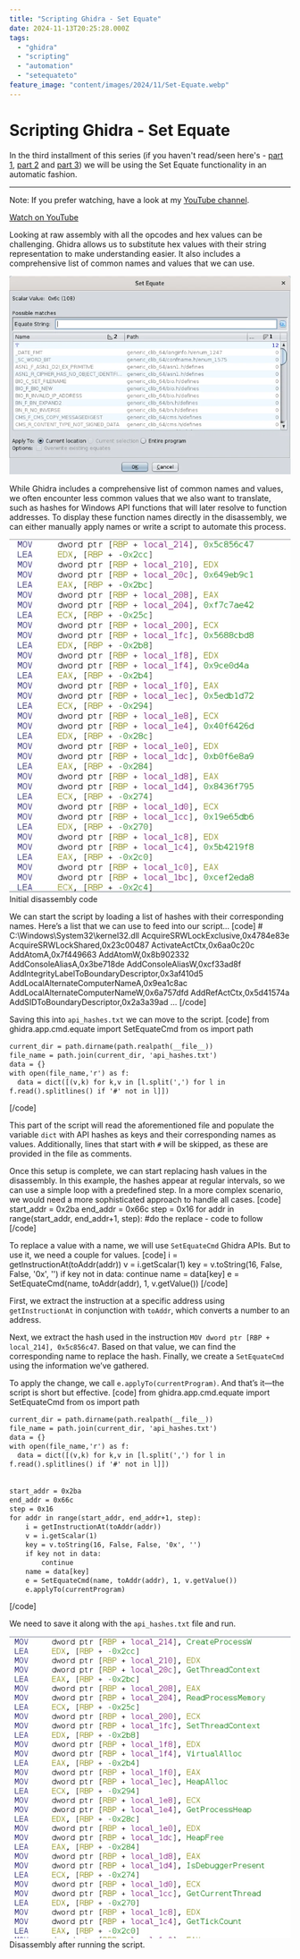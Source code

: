 ```yaml
---
title: "Scripting Ghidra - Set Equate"
date: 2024-11-13T20:25:28.000Z
tags:
  - "ghidra"
  - "scripting"
  - "automation"
  - "setequateto"
feature_image: "content/images/2024/11/Set-Equate.webp"
---
```


# Scripting Ghidra - Set Equate

In the third installment of this series (if you haven't read/seen here's - [part 1](20200508-scripting-ghidra.md), [part 2](20200707-automating-ghidra-part-2.md) and [part 3](20210410-automating-ghidra-part-3.md)) we will be using the Set Equate functionality in an automatic fashion.

* * *

Note: If you prefer watching, have a look at my [YouTube channel](https://www.youtube.com/channel/UCCt61WyhWeHvLVMbgbpvvYw).

[Watch on YouTube](https://www.youtube.com/watch?v=d-RMxQowkwM)

Looking at raw assembly with all the opcodes and hex values can be challenging. Ghidra allows us to substitute hex values with their string representation to make understanding easier. It also includes a comprehensive list of common names and values that we can use.

![](content/images/2024/11/image-1.webp)

While Ghidra includes a comprehensive list of common names and values, we often encounter less common values that we also want to translate, such as hashes for Windows API functions that will later resolve to function addresses. To display these function names directly in the disassembly, we can either manually apply names or write a script to automate this process.

![](content/images/2024/11/image.webp)Initial disassembly code

We can start the script by loading a list of hashes with their corresponding names. Here’s a list that we can use to feed into our script...
[code]
    # C:\Windows\System32\kernel32.dll
    AcquireSRWLockExclusive,0x4784e83e
    AcquireSRWLockShared,0x23c00487
    ActivateActCtx,0x6aa0c20c
    AddAtomA,0x7f449663
    AddAtomW,0x8b902332
    AddConsoleAliasA,0x3be718de
    AddConsoleAliasW,0xcf33ad8f
    AddIntegrityLabelToBoundaryDescriptor,0x3af410d5
    AddLocalAlternateComputerNameA,0x9ea1c8ac
    AddLocalAlternateComputerNameW,0x6a757dfd
    AddRefActCtx,0x5d41574a
    AddSIDToBoundaryDescriptor,0x2a3a39ad
    ...
[/code]

Saving this into `api_hashes.txt` we can move to the script.
[code]
    from ghidra.app.cmd.equate import SetEquateCmd
    from os import path


    current_dir = path.dirname(path.realpath(__file__))
    file_name = path.join(current_dir, 'api_hashes.txt')
    data = {}
    with open(file_name,'r') as f:
      data = dict([(v,k) for k,v in [l.split(',') for l in f.read().splitlines() if '#' not in l]])
[/code]

This part of the script will read the aforementioned file and populate the variable `dict` with API hashes as keys and their corresponding names as values. Additionally, lines that start with `#` will be skipped, as these are provided in the file as comments.

Once this setup is complete, we can start replacing hash values in the disassembly. In this example, the hashes appear at regular intervals, so we can use a simple loop with a predefined step. In a more complex scenario, we would need a more sophisticated approach to handle all cases.
[code]
    start_addr = 0x2ba
    end_addr = 0x66c
    step = 0x16
    for addr in range(start_addr, end_addr+1, step):
       #do the replace - code to follow
[/code]

To replace a value with a name, we will use `SetEquateCmd` Ghidra APIs. But to use it, we need a couple for values.
[code]
    i = getInstructionAt(toAddr(addr))
    v = i.getScalar(1)
    key = v.toString(16, False, False, '0x', '')
    if key not in data:
      continue
    name = data[key]
    e = SetEquateCmd(name, toAddr(addr), 1, v.getValue())
[/code]

First, we extract the instruction at a specific address using `getInstructionAt` in conjunction with `toAddr`, which converts a number to an address.

Next, we extract the hash used in the instruction `MOV dword ptr [RBP + local_214], 0x5c856c47`. Based on that value, we can find the corresponding name to replace the hash. Finally, we create a `SetEquateCmd` using the information we’ve gathered.

To apply the change, we call `e.applyTo(currentProgram)`. And that’s it—the script is short but effective.
[code]
    from ghidra.app.cmd.equate import SetEquateCmd
    from os import path

    current_dir = path.dirname(path.realpath(__file__))
    file_name = path.join(current_dir, 'api_hashes.txt')
    data = {}
    with open(file_name,'r') as f:
      data = dict([(v,k) for k,v in [l.split(',') for l in f.read().splitlines() if '#' not in l]])


    start_addr = 0x2ba
    end_addr = 0x66c
    step = 0x16
    for addr in range(start_addr, end_addr+1, step):
        i = getInstructionAt(toAddr(addr))
        v = i.getScalar(1)
        key = v.toString(16, False, False, '0x', '')
        if key not in data:
            continue
        name = data[key]
        e = SetEquateCmd(name, toAddr(addr), 1, v.getValue())
        e.applyTo(currentProgram)
[/code]

We need to save it along with the `api_hashes.txt` file and run.

![](content/images/2024/11/image-2.webp)Disassembly after running the script.
